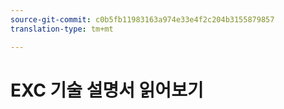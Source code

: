 ```yaml
---
source-git-commit: c0b5fb11983163a974e33e4f2c204b3155879857
translation-type: tm+mt

---
```


# EXC 기술 설명서 읽어보기
